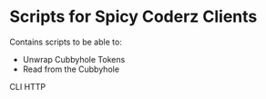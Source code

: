 # Scripts for Spicy Coderz Clients

Contains scripts to be able to:
  * Unwrap Cubbyhole Tokens
  * Read from the Cubbyhole

CLI
HTTP
